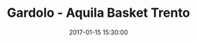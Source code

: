 ---
title: Gardolo - Aquila Basket Trento
date: 2017-01-15 15:30:00
squadra-a: Bc Gardolo
punteggio-a: 47
squadra-b: Aquila Basket Trento
punteggio-b: 105
partite/squadra: under-15-16-17
luogo: Centro Sportivo Trento Nord
categoria: under 15
---